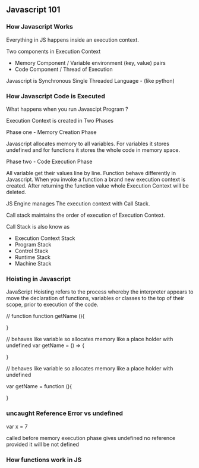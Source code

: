 ## Javascript 101 


### How Javascript Works
Everything in JS happens inside an execution context.

Two components in Execution Context
- Memory Component / Variable environment (key, value) pairs
- Code Component / Thread of Execution 

Javascript is Synchronous Single Threaded Language - (like python)

### How Javascript Code is Executed

What happens when you run Javascipt Program ?

Execution Context is created in Two Phases

Phase one - Memory Creation Phase

Javascript allocates memory to all variables.
For variables it stores undefined and for functions it stores the whole code in memory space.

Phase two - Code Execution Phase

All variable get their values line by line.
Function behave differently in Javascript. When you invoke a function a brand new execution context is created.
After returning the function value whole Execution Context will be deleted.


JS Engine manages The execution context with Call Stack.

Call stack maintains the order of execution of Execution Context.

Call Stack is also know as 
- Execution Context Stack
- Program Stack
- Control Stack
- Runtime Stack
- Machine Stack

### Hoisting in Javascript

JavaScript Hoisting refers to the process whereby the interpreter appears to move the declaration of functions, variables or classes to the top of their scope, prior to execution of the code. 

// function 
function getName (){

}

// behaves like variable so allocates memory like a place holder with undefined
var getName = () => {

}

// behaves like variable so allocates memory like a place holder with undefined

var getName = function (){

}

### uncaught Reference Error vs undefined

var x = 7

called before memory execution phase gives undefined
no reference provided it will be not defined


### How functions work in JS








